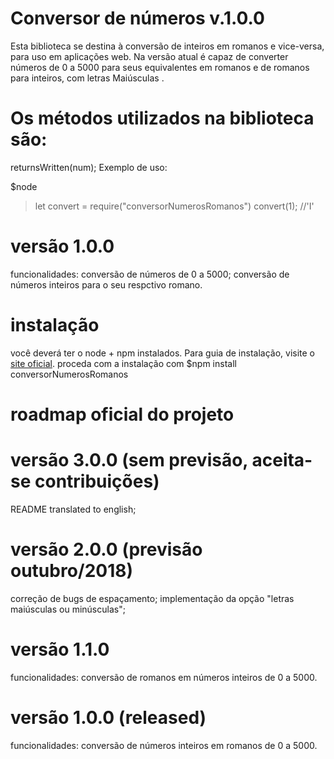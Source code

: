 # Conversor de números v.1.0.0
Esta biblioteca se destina à conversão de inteiros em romanos e vice-versa, para uso em aplicações web. Na versão atual é capaz de converter números de 0 a 5000 para seus equivalentes em romanos e de romanos para inteiros, com letras Maiúsculas  .

# Os métodos utilizados na biblioteca são:
returnsWritten(num);
Exemplo de uso:

$node
> let convert = require("conversorNumerosRomanos")
> convert(1); //'I'

# versão 1.0.0
funcionalidades: conversão de números de 0 a 5000;
conversão de números inteiros para o seu respctivo romano.

# instalação
você deverá ter o node + npm instalados. Para guia de instalação, visite o [site oficial](https://www.npmjs.com/get-npm).
proceda com a instalação com $npm install conversorNumerosRomanos

# roadmap oficial do projeto

# versão 3.0.0 (sem previsão, aceita-se contribuições)
README translated to english;

# versão 2.0.0 (previsão outubro/2018)
correção de bugs de espaçamento;
implementação da opção "letras maiúsculas ou minúsculas";

# versão 1.1.0 
funcionalidades: conversão de romanos em números inteiros de 0 a 5000.

# versão 1.0.0 (released)
funcionalidades: conversão de números inteiros em romanos de 0 a 5000.
